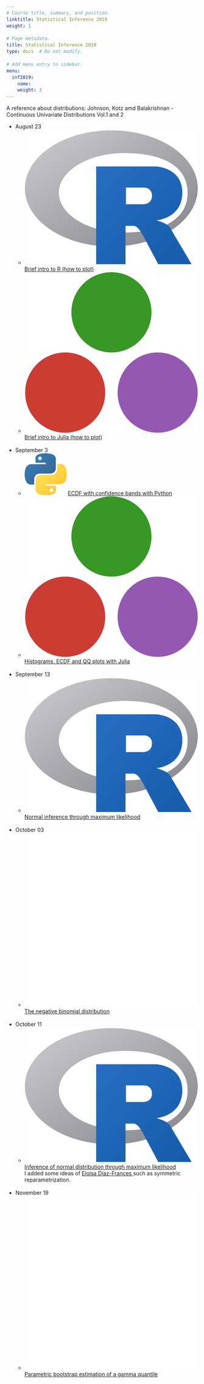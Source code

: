 ```yaml
---
# Course title, summary, and position.
linktitle: Statistical Inference 2019
weight: 1

# Page metadata.
title: Statistical Inference 2019
type: docs  # Do not modify.

# Add menu entry to sidebar.
menu:
  inf2019:
    name: 
    weight: 3
---
```

A reference about distributions:
Johnson, Kotz amd Balakrishnan - Continuous Univariate Distributions Vol.1 and 2

<ul>
  <li>
    August 23
    <ul>
      <li>
	<span class="inline-svg"> <img src="R_logo.svg"/>
          <a href="https://irvinggomez.github.io/Statistical_Inference_2019/Ayudantia_1_23_agosto.html", target="_blank">
           Brief intro to R (how to plot)
          </a>
	</span>
      </li>
      <li>
	<span class="inline-svg"> <img src="julia-dots.svg"/>
          <a href="Ayudantia_1_23_agosto.jl">
            Brief intro to Julia (how to plot)
          </a>
	</span>
      </li>
    </ul>
  </li>
  <br>
  <li>
    September 3
    <ul>
      <li>
	<span class="inline-svg"> <img src="Python-logo.svg"/>
          <a href="0_ECDF.py">
           ECDF with confidence bands with Python
          </a>
	</span>
      </li>
      <li>
	<span class="inline-svg"> <img src="julia-dots.svg"/>
          <a href="Ayudantia_2_3septiembre.jl">
            Histograms, ECDF and QQ plots with Julia
          </a>
	</span>
      </li>
    </ul>
  </li>
  <br>
  <li>
    September 13
    <ul>
      <li>
	<span class="inline-svg"> <img src="R_logo.svg"/>
          <a href="Inferencia_Normal.R">
            Normal inference through maximum likelihood
          </a>
	</span>
      </li>
    </ul>
  </li>
  <br>
  <li>
    October 03
    <ul>
      <li>
	<span class="inline-svg"> <img src="book.svg"/>
          <a href="guia3_2019.pdf">
            The negative binomial distribution
          </a>
	</span>
      </li>
    </ul>
  </li>
  <br>
  <li>
    October 11
    <ul>
      <li>
	<span class="inline-svg"> <img src="R_logo.svg"/>
          <a href="Normal_Inference.R">
            Inference of normal distribution through maximum likelihood
          </a>
	</span>
	<br>
	I added some ideas of <a href="https://www.cimat.mx/es/Eloisa_Diaz-Frances_Murguia", target = "_blank"> Eloísa Díaz-Frances <a> such as symmetric reparametrization.
      </li>
    </ul>
  </li>
  <br>
  <li>
    November 19
    <ul>
      <li>
	<span class="inline-svg"> <img src="book.svg"/>
          <a href="guia6nov17.pdf">
            Parametric bootstrap estimation of a gamma quantile
          </a>
	</span>
      </li>
    </ul>
  </li>
</ul>
